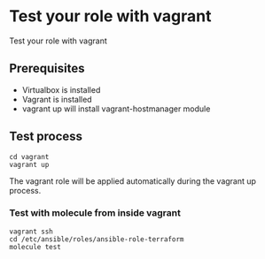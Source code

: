 # Test your role with vagrant

Test your role with vagrant

## Prerequisites

  * Virtualbox is installed
  * Vagrant is installed
  * vagrant up will install vagrant-hostmanager module

## Test process

```
cd vagrant
vagrant up
```

The vagrant role will be applied automatically during the vagrant up process.

### Test with molecule from inside vagrant

```
vagrant ssh
cd /etc/ansible/roles/ansible-role-terraform
molecule test
```
